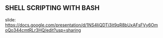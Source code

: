 ## SHELL SCRIPTING WITH BASH

slide: https://docs.google.com/presentation/d/1NS4IiQDTi3jt9qR8bUxAFsFVy6OmoQo344cmtRLr3HQ/edit?usp=sharing